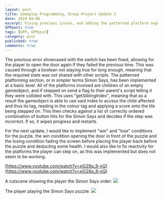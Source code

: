```yaml
---
layout: post
title: Gameplay Programming, Group Project Update 3
date: 2019-04-08
excerpt: Fixing previous issues, and adding the patterned platform segment.
GPPpost: true
tags: [GPP, GPPpost]
category: post
published: true
comments: true
---
```

The previous error showcased with the switch has been fixed, allowing for the player to open the door again if they failed the previous time. This was caused through a boolean not staying true for long enough, meaning that the required state was not shared with other scripts. The patterned platforming section, or in simpler terms Simon Says, has been implemented at a basic level. All of the platforms involved are children of an empty gameobject, and if stepped on send a flag to their parent's script telling it they were collided with. This uses "getSiblingIndex", meaning that as a result the gameobject is able to use said index to access the child affected and thus its tag, reading in the colour tag and applying a score onto the tile being stepped on. This then checks against a list of correctly ordered combination of button hits for the Simon Says and decides if the step was incorrect. If so, it wipes progress and restarts. 

For the next update, I would like to implement "win" and "lose" conditions for the puzzle, the win condition opening the door in front of the puzzle and the losing condition fading the screen before placing the player back before the puzzle and deducting some health. I would also like to fix reactivity for the platforms the player can step on, as this was implemented but does not seem to be working.

[https://www.youtube.com/watch?v=xiG28q_9-nQ](https://www.youtube.com/watch?v=xiG28q_9-nQ)

A cutscene showing the player the Simon Says order:
<a href="https://i.imgur.com/KbsG81c.jpg"><img src="https://i.imgur.com/KbsG81c.jpg"></a>

The player playing the Simon Says puzzle:
<a href="https://i.imgur.com/VvO1m7d.jpg"><img src="https://i.imgur.com/VvO1m7d.jpg"></a>